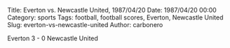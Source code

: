 Title: Everton vs. Newcastle United, 1987/04/20
Date: 1987/04/20 00:00
Category: sports
Tags: football, football scores, Everton, Newcastle United
Slug: everton-vs-newcastle-united
Author: carbonero


Everton 3 - 0 Newcastle United
